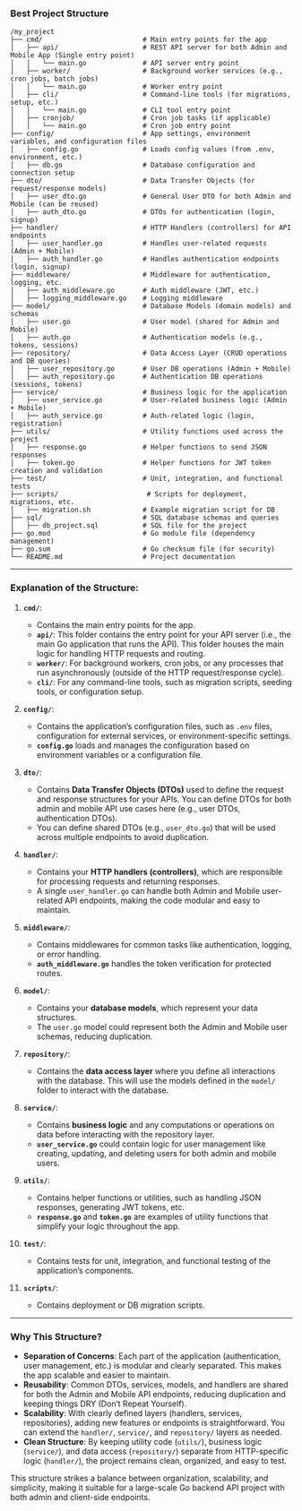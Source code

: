 ### **Best Project Structure**

```
/my_project
├── cmd/                         # Main entry points for the app
│   ├── api/                     # REST API server for both Admin and Mobile App (Single entry point)
│   │   └── main.go              # API server entry point
│   ├── worker/                  # Background worker services (e.g., cron jobs, batch jobs)
│   │   └── main.go              # Worker entry point
│   ├── cli/                     # Command-line tools (for migrations, setup, etc.)
│   │   └── main.go              # CLI tool entry point
│   ├── cronjob/                 # Cron job tasks (if applicable)
│   │   └── main.go              # Cron job entry point
├── config/                      # App settings, environment variables, and configuration files
│   ├── config.go                # Loads config values (from .env, environment, etc.)
│   ├── db.go                    # Database configuration and connection setup
├── dto/                         # Data Transfer Objects (for request/response models)
│   ├── user_dto.go              # General User DTO for both Admin and Mobile (can be reused)
│   ├── auth_dto.go              # DTOs for authentication (login, signup)
├── handler/                     # HTTP Handlers (controllers) for API endpoints
│   ├── user_handler.go          # Handles user-related requests (Admin + Mobile)
│   ├── auth_handler.go          # Handles authentication endpoints (login, signup)
├── middleware/                  # Middleware for authentication, logging, etc.
│   ├── auth_middleware.go       # Auth middleware (JWT, etc.)
│   ├── logging_middleware.go    # Logging middleware
├── model/                       # Database Models (domain models) and schemas
│   ├── user.go                  # User model (shared for Admin and Mobile)
│   ├── auth.go                  # Authentication models (e.g., tokens, sessions)
├── repository/                  # Data Access Layer (CRUD operations and DB queries)
│   ├── user_repository.go       # User DB operations (Admin + Mobile)
│   ├── auth_repository.go       # Authentication DB operations (sessions, tokens)
├── service/                     # Business logic for the application
│   ├── user_service.go          # User-related business logic (Admin + Mobile)
│   ├── auth_service.go          # Auth-related logic (login, registration)
├── utils/                       # Utility functions used across the project
│   ├── response.go              # Helper functions to send JSON responses
│   ├── token.go                 # Helper functions for JWT token creation and validation
├── test/                        # Unit, integration, and functional tests
├── scripts/                      # Scripts for deployment, migrations, etc.
│   ├── migration.sh             # Example migration script for DB
├── sql/                         # SQL database schemas and queries
│   ├── db_project.sql           # SQL file for the project
├── go.mod                       # Go module file (dependency management)
├── go.sum                       # Go checksum file (for security)
└── README.md                    # Project documentation
```

---

### **Explanation of the Structure:**

1. **`cmd/`**: 
   - Contains the main entry points for the app.
   - **`api/`**: This folder contains the entry point for your API server (i.e., the main Go application that runs the API). This folder houses the main logic for handling HTTP requests and routing.
   - **`worker/`**: For background workers, cron jobs, or any processes that run asynchronously (outside of the HTTP request/response cycle).
   - **`cli/`**: For any command-line tools, such as migration scripts, seeding tools, or configuration setup.

2. **`config/`**:
   - Contains the application’s configuration files, such as `.env` files, configuration for external services, or environment-specific settings.
   - **`config.go`** loads and manages the configuration based on environment variables or a configuration file.

3. **`dto/`**:
   - Contains **Data Transfer Objects (DTOs)** used to define the request and response structures for your APIs. You can define DTOs for both admin and mobile API use cases here (e.g., user DTOs, authentication DTOs).
   - You can define shared DTOs (e.g., `user_dto.go`) that will be used across multiple endpoints to avoid duplication.

4. **`handler/`**:
   - Contains your **HTTP handlers (controllers)**, which are responsible for processing requests and returning responses.
   - A single `user_handler.go` can handle both Admin and Mobile user-related API endpoints, making the code modular and easy to maintain.

5. **`middleware/`**:
   - Contains middlewares for common tasks like authentication, logging, or error handling.
   - **`auth_middleware.go`** handles the token verification for protected routes.

6. **`model/`**:
   - Contains your **database models**, which represent your data structures.
   - The `user.go` model could represent both the Admin and Mobile user schemas, reducing duplication.

7. **`repository/`**:
   - Contains the **data access layer** where you define all interactions with the database. This will use the models defined in the `model/` folder to interact with the database.

8. **`service/`**:
   - Contains **business logic** and any computations or operations on data before interacting with the repository layer.
   - **`user_service.go`** could contain logic for user management like creating, updating, and deleting users for both admin and mobile users.

9. **`utils/`**:
   - Contains helper functions or utilities, such as handling JSON responses, generating JWT tokens, etc.
   - **`response.go`** and **`token.go`** are examples of utility functions that simplify your logic throughout the app.

10. **`test/`**:
    - Contains tests for unit, integration, and functional testing of the application’s components.

11. **`scripts/`**:
    - Contains deployment or DB migration scripts.

---

### **Why This Structure?**

- **Separation of Concerns**: Each part of the application (authentication, user management, etc.) is modular and clearly separated. This makes the app scalable and easier to maintain.
- **Reusability**: Common DTOs, services, models, and handlers are shared for both the Admin and Mobile API endpoints, reducing duplication and keeping things DRY (Don’t Repeat Yourself).
- **Scalability**: With clearly defined layers (handlers, services, repositories), adding new features or endpoints is straightforward. You can extend the `handler/`, `service/`, and `repository/` layers as needed.
- **Clean Structure**: By keeping utility code (`utils/`), business logic (`service/`), and data access (`repository/`) separate from HTTP-specific logic (`handler/`), the project remains clean, organized, and easy to test.

This structure strikes a balance between organization, scalability, and simplicity, making it suitable for a large-scale Go backend API project with both admin and client-side endpoints.
